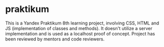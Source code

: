 # praktikum
This is a Yandex Praktikum 8th learning project, involving CSS, HTML and JS (implementation of classes and methods).
It doesn't utilize a server implementation and is used as a localhost proof of concept.
Project has been reviewed by mentors and code reviewers.
